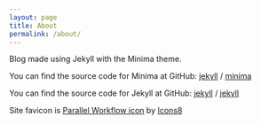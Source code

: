 ```yaml
---
layout: page
title: About
permalink: /about/
---
```


Blog made using Jekyll with the Minima theme.

You can find the source code for Minima at GitHub:
[jekyll][jekyll-organization] /
[minima](https://github.com/jekyll/minima)

You can find the source code for Jekyll at GitHub:
[jekyll][jekyll-organization] /
[jekyll](https://github.com/jekyll/jekyll)

[jekyll-organization]: https://github.com/jekyll

Site favicon is [Parallel Workflow icon](https://icons8.com/icons/set/paralell-workflow) by [Icons8](https://icons8.com)
